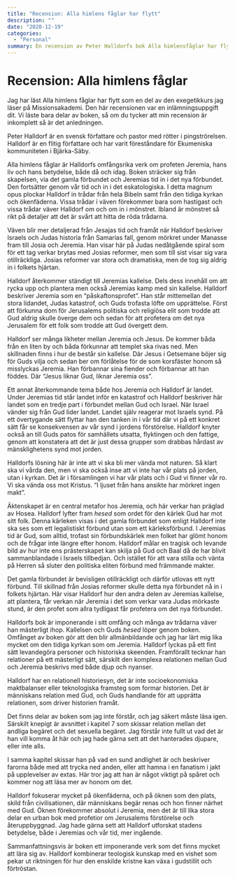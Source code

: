 ```yaml
---
title: "Recension: Alla himlens fåglar har flytt"
description: ""
date: "2020-12-19"
categories:
  - "Personal"
summary: En recension av Peter Halldorfs bok Alla himlensfåglar har flytt
---
```


# Recension: Alla himlens fåglar

Jag har läst Alla himlens fåglar har flytt som en del av den exegetikkurs jag läser på Missionsakademi. Den här recensionen var en inlämningsuppgift dit. Vi läste bara delar av boken, så om du tycker att min recension är inkomplett så är det anledningen.

Peter Halldorf är en svensk författare och pastor med rötter i pingströrelsen. Halldorf är en flitig författare och har varit föreståndare för Ekumeniska kommuniteten i Bjärka-Säby.

Alla himlens fåglar är Halldorfs omfångsrika verk om profeten Jeremia, hans liv och hans betydelse, både då och idag. Boken sträcker sig från skapelsen, via det gamla förbundet och Jeremias tid in i det nya förbundet. Den fortsätter genom vår tid och in i det eskatologiska. I detta magnum opus plockar Halldorf in trådar från hela Bibeln samt från den tidiga kyrkan och ökenfäderna. Vissa trådar i väven förekommer bara som hastigast och vissa trådar väver Halldorf om och om in i mönstret. Ibland är mönstret så rikt på detaljer att det är svårt att hitta de röda trådarna.

Väven blir mer detaljerad från Jesajas tid och framåt när Halldorf beskriver Israels och Judas historia från Samarias fall, genom mörkret under Manasse fram till Josia och Jeremia. Han visar här på Judas nedåtgående spiral som för ett tag verkar brytas med Josias reformer, men som till sist visar sig vara otillräckliga. Josias reformer var stora och dramatiska, men de tog sig aldrig in i folkets hjärtan.

Halldorf återkommer ständigt till Jeremias kallelse. Dels dess innehåll om att rycka upp och plantera men också Jeremias kamp med sin kallelse. Halldorf beskriver Jeremia som en “påskaftonsprofet”. Han står mittemellan det stora lidandet, Judas katastrof, och Guds trofasta löfte om upprättelse. Först att förkunna dom för Jerusalems politiska och religiösa elit som trodde att Gud aldrig skulle överge dem och sedan för att profetera om det nya Jerusalem för ett folk som trodde att Gud övergett dem.

Halldorf ser många likheter mellan Jeremia och Jesus. De kommer båda från en liten by och båda förkunnar att templet ska rivas ned. Men skillnaden finns i hur de består sin kallelse. Där Jesus i Getsemane böjer sig för Guds vilja och sedan ber om förlåtelse för de som korsfäster honom så misslyckas Jeremia. Han förbannar sina fiender och förbannar att han föddes. Där “Jesus liknar Gud, liknar Jeremia oss”.

Ett annat återkommande tema både hos Jeremia och Halldorf är landet. Under Jeremias tid står landet inför en katastrof och Halldorf beskriver här landet som en tredje part i förbundet mellan Gud och Israel. När Israel vänder sig från Gud lider landet. Landet själv reagerar mot Israels synd. På ett övertygande sätt flyttar han den tanken in i vår tid där vi på ett konkret sätt får se konsekvensen av vår synd i jordens förstörelse. Halldorf knyter också an till Guds patos för samhällets utsatta, flyktingen och den fattige, genom att konstatera att det är just dessa grupper som drabbas hårdast av mänsklighetens synd mot jorden.

Halldorfs lösning här är inte att vi ska bli mer vända mot naturen. Så klart ska vi vårda den, men vi ska också inse att vi inte har vår plats på jorden, utan i kyrkan. Det är i församlingen vi har vår plats och i Gud vi finner vår ro. Vi ska vända oss mot Kristus. “I ljuset från hans ansikte har mörkret ingen makt”.

Äktenskapet är en central metafor hos Jeremia, och här verkar han präglad av Hosea. Halldorf lyfter fram _hesed_ som ordet för den kärlek Gud har mot sitt folk. Denna kärleken visas i det gamla förbundet som enligt Halldorf inte ska ses som ett legalistiskt förbund utan som ett kärleksförbund. I Jeremias tid är Gud, som alltid, trofast sin förbundskärlek men folket har glömt honom och de frågar inte längre efter honom. Halldorf målar en tragisk och levande bild av hur inte ens prästerskapet kan skilja på Gud och Baal då de har blivit sammanblandade i Israels tillbedjan. Och istället för att vara stilla och vänta på Herren så sluter den politiska eliten förbund med främmande makter.

Det gamla förbundet är bevisligen otillräckligt och därför utlovas ett nytt förbund. Till skillnad från Josias reformer skulle detta nya förbundet nå in i folkets hjärtan. Här visar Halldorf hur den andra delen av Jeremias kallelse, att plantera, får verkan när Jeremia i det som verkar vara Judas mörkaste stund, är den profet som allra tydligast får profetera om det nya förbundet.

Halldorfs bok är imponerande i sitt omfång och många av trådarna väver han mästerligt ihop. Kallelsen och Guds _hesed_ löper genom boken. Omfånget av boken gör att den blir allmänbildande och jag har lärt mig lika mycket om den tidiga kyrkan som om Jeremia. Halldorf lyckas på ett fint sätt levandegöra personer och historiska skeenden. Framförallt tecknar han relationer på ett mästerligt sätt, särskilt den komplexa relationen mellan Gud och Jeremia beskrivs med både djup och nyanser.

Halldorf har en relationell historiesyn, det är inte socioekonomiska maktbalanser eller teknologiska framsteg som formar historien. Det är människans relation med Gud, och Guds handlande för att upprätta relationen, som driver historien framåt.

Det finns delar av boken som jag inte förstår, och jag säkert måste läsa igen. Särskilt knepigt är avsnittet i kapitel 7 som skissar relation mellan det andliga begäret och det sexuella begäret. Jag förstår inte fullt ut vad det är han vill komma åt här och jag hade gärna sett att det hanterades djupare, eller inte alls.

I samma kapitel skissar han på vad en sund andlighet är och beskriver farorna både med att trycka ned anden, eller att hamna i en fanatism i jakt på upplevelser av extas. Här tror jag att han är något viktigt på spåret och kommer nog att läsa mer av honom om det.

Halldorf fokuserar mycket på ökenfäderna, och på öknen som den plats, skild från civilisationen, där människans begär renas och hon finner närhet med Gud. Öknen förekommer absolut i Jeremia, men det är till lika stora delar en urban bok med profetior om Jerusalems förstörelse och återuppbyggnad. Jag hade gärna sett att Halldorf utforskat stadens betydelse, både i Jeremias och vår tid, mer ingående.

Sammanfattningsvis är boken ett imponerande verk som det finns mycket att lära sig av. Halldorf kombinerar teologisk kunskap med en vishet som pekar ut riktningen för hur den enskilde kristne kan växa i gudstillit och förtröstan.
